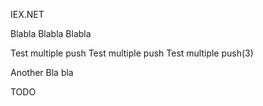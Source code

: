 IEX.NET

Blabla
Blabla
Blabla 

Test multiple push 
Test multiple push 
Test multiple push(3) 

Another Bla bla

TODO
